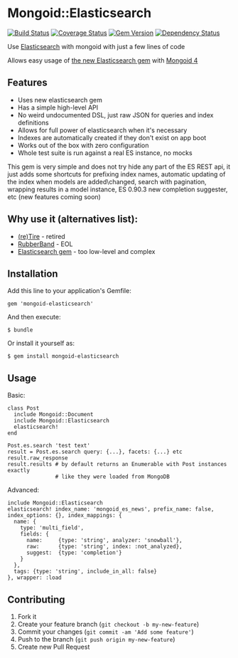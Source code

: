 # Mongoid::Elasticsearch

[![Build Status](https://travis-ci.org/rs-pro/mongoid-elasticsearch.png?branch=master)](https://travis-ci.org/rs-pro/mongoid-elasticsearch)
[![Coverage Status](https://coveralls.io/repos/rs-pro/mongoid-elasticsearch/badge.png?branch=master)](https://coveralls.io/r/rs-pro/mongoid-elasticsearch?branch=master)
[![Gem Version](https://badge.fury.io/rb/mongoid-elasticsearch.png)](http://badge.fury.io/rb/mongoid-elasticsearch)
[![Dependency Status](https://gemnasium.com/rs-pro/mongoid-elasticsearch.png)](https://gemnasium.com/rs-pro/mongoid-elasticsearch)


Use [Elasticsearch](http://www.elasticsearch.org/) with mongoid with just a few
lines of code

Allows easy usage of [the new Elasticsearch gem](https://github.com/elasticsearch/elasticsearch-ruby)
with [Mongoid 4](https://github.com/mongoid/mongoid)

## Features

- Uses new elasticsearch gem
- Has a simple high-level API
- No weird undocumented DSL, just raw JSON for queries and index definitions
- Allows for full power of elasticsearch when it's necessary
- Indexes are automatically created if they don't exist on app boot
- Works out of the box with zero configuration
- Whole test suite is run against a real ES instance, no mocks

This gem is very simple and does not try hide any part of the ES REST api, it
  just adds some shortcuts for prefixing index names, automatic updating of the index
  when models are added\changed, search with pagination, wrapping results in
  a model instance, ES 0.90.3 new completion suggester, etc (new features coming
  soon)

## Why use it (alternatives list):

- [(re)Tire](https://github.com/karmi/retire) - retired
- [RubberBand](https://github.com/grantr/rubberband) - EOL
- [Elasticsearch gem](https://github.com/elasticsearch/elasticsearch-ruby) - too low-level and complex

## Installation

Add this line to your application's Gemfile:

    gem 'mongoid-elasticsearch'

And then execute:

    $ bundle

Or install it yourself as:

    $ gem install mongoid-elasticsearch

## Usage

Basic: 

    class Post
      include Mongoid::Document
      include Mongoid::Elasticsearch
      elasticsearch!
    end

    Post.es.search 'test text'
    result = Post.es.search query: {...}, facets: {...} etc
    result.raw_response
    result.results # by default returns an Enumerable with Post instances exactly
                   # like they were loaded from MongoDB

Advanced:

    include Mongoid::Elasticsearch
    elasticsearch! index_name: 'mongoid_es_news', prefix_name: false, index_options: {}, index_mappings: {
      name: {
        type: 'multi_field',
        fields: {
          name:     {type: 'string', analyzer: 'snowball'},
          raw:      {type: 'string', index: :not_analyzed},
          suggest:  {type: 'completion'} 
        }
      },
      tags: {type: 'string', include_in_all: false}
    }, wrapper: :load

## Contributing

1. Fork it
2. Create your feature branch (`git checkout -b my-new-feature`)
3. Commit your changes (`git commit -am 'Add some feature'`)
4. Push to the branch (`git push origin my-new-feature`)
5. Create new Pull Request
